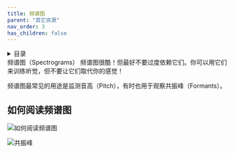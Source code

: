 ```yaml
---
title: 频谱图
parent: "其它资源"
nav_order: 3
has_children: false
---
```

<details closed markdown="block">
  <summary>
    目录
  </summary>
{: .text-delta }
1. TOC
{:toc}
</details>
频谱图（Spectrograms）
频谱图很酷！但最好不要过度依赖它们。你可以用它们来训练听觉，但不要让它们取代你的感觉！

频谱图最常见的用途是监测音高（Pitch），有时也用于观察共振峰（Formants）。

## 如何阅读频谱图

![如何阅读频谱图](/img/spectrogram.png)


![共振峰](/img/formants.png)
